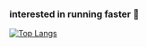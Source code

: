 ### interested in running faster 🚀

[![Top Langs](https://github-readme-stats-theta-five.vercel.app/api/top-langs/?username=rytse)](https://github.com/rytse/github-readme-stats)

<!--
**rytse/rytse** is a ✨ _special_ ✨ repository because its `README.md` (this file) appears on your GitHub profile.

Here are some ideas to get you started:

- 🔭 I’m currently working on ...
- 🌱 I’m currently learning ...
- 👯 I’m looking to collaborate on ...
- 🤔 I’m looking for help with ...
- 💬 Ask me about ...
- 📫 How to reach me: ...
- 😄 Pronouns: ...
- ⚡ Fun fact: ...
-->
